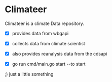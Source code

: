 # Climateer

Climateer is a climate Data repository.

- [X] provides data from wbgapi
- [X] collects data from climate scientist
- [X] also provides reanalysis data from the cdsapi

- [X] go run cmd/main.go start --to start

;) just a little something
